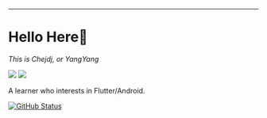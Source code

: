 ---
# Hello Here👋

*This is Chejdj, or YangYang*

[![](https://img.shields.io/badge/-Email-c2392a?logo=Gmail&logoColor=white&style=flat-square)](mailto:yangyang.zhu96@gmail.com)
[![](https://img.shields.io/badge/-GitHub-black?logo=GitHub&style=flat-square)](https://github.com/chejdj)

A learner who interests in Flutter/Android.

<a href="https://github.com/chejdj"><img alt="GitHub Status" src="https://github-readme-stats.vercel.app/api?username=chejdj&hide=contribs&show_icons=true&include_all_commits=true&count_private=true"/></a>

